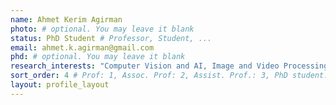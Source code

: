 ```yaml
---
name: Ahmet Kerim Agirman
photo: # optional. You may leave it blank 
status: PhD Student # Professor, Student, ... 
email: ahmet.k.agirman@gmail.com
phd: # optional. You may leave it blank
research_interests: "Computer Vision and AI, Image and Video Processing, Image - Video Compression"
sort_order: 4 # Prof: 1, Assoc. Prof: 2, Assist. Prof.: 3, PhD student: 4, MSc student: 5, Undergrad student: 6
layout: profile_layout
---
```


